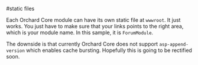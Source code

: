 #static files

Each Orchard Core module can have its own static file at `wwwroot`. It just works. You just have to make sure that your links points to the right area, which is your module name. In this sample, it is `ForumModule`.

The downside is that currently Orchard Core does not support `asp-append-version` which enables cache bursting. Hopefully this is going to be rectified soon.